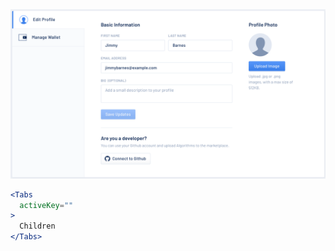 <div class="examples">
  <div class="example">
    <a href="public/images/components/Tabs/1.png">
      <img src="public/images/components/Tabs/1.png" alt="Tabs 1" />
    </a>
  </div>
</div>

```jsx
<Tabs
  activeKey=""
>
  Children
</Tabs>
```
